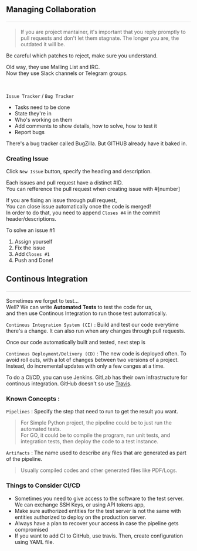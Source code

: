 <style>hr{opacity: 20%; height: 1px!important; margin-bottom:0px!important</style>

## Managing Collaboration <hr/>
> If you are project mantainer, it's important that you reply promptly to pull requests and don't let them stagnate. The longer you are, the outdated it will be.

Be careful which patches to reject, make sure you understand.

Old way, they use Mailing List and IRC.<br>
Now they use Slack channels or Telegram groups. <br>

<br>

`Issue Tracker` / `Bug Tracker`
- Tasks need to be done
- State they're in
- Who's working on them
- Add comments to show details, how to solve, how to test it
- Report bugs

There's a bug tracker called BugZilla. But GITHUB already have it baked in.

### Creating Issue
Click `New Issue` button, specify the heading and description.

Each issues and pull request have a distinct #ID.<br>
You can refference the pull request when creating issue with #[number]

If you are fixing an issue through pull request,<br>
You can close issue automatically once the code is merged!<br>
In order to do that, you need to append `Closes #4` in the commit header/descriptions.

To solve an issue #1
1. Assign yourself
2. Fix the issue
3. Add `Closes #1`
4. Push and Done!

## Continous Integration <hr/>
Sometimes we forget to test...<br>
Well? We can write __Automated Tests__ to test the code for us,<br>
and then use Continous Integration to run those test automatically.

`Continous Integration System (CI)` : Build and test our code everytime there's a change. It can also run when any changes through pull requests.

Once our code automatically built and tested, next step is

`Continous Deployment/Delivery (CD)` : The new code is deployed often. To avoid roll outs, with a lot of changes between two versions of a project. <br>
Instead, do incremental updates with only a few canges at a time.

To do a CI/CD, you can use Jenkins. GitLab has their own infrastructure for continous integration. GitHub doesn't so use [Travis](https://www.travis-ci.com/). 

### Known Concepts :
`Pipelines` : Specify the step that need to run to get the result you want.<br>
>For Simple Python project, the pipeline could be to just run the automated tests.<br>
>For GO, it could be to compile the program, run unit tests, and integration tests, then deploy the code to a test instance.<br>

`Artifacts` : The name used to describe any files that are generated as part of the pipeline. 
>Usually compiled codes and other generated files like PDF/Logs.

### Things to Consider CI/CD
- Sometimes you need to give access to the software to the test server.<br>
We can exchange SSH Keys, or using API tokens app, 
- Make sure authorized entities for the test server is not the same with entities authorized to deploy on the production server.
- Always have a plan to recover your access in case the pipeline gets compromised
- If you want to add CI to GitHub, use travis. Then, create configuration using YAML file. 


